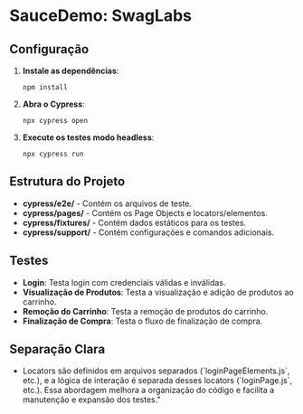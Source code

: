 # SauceDemo: SwagLabs

## Configuração

1. **Instale as dependências**:
   ```console
   npm install
   ```

2. **Abra o Cypress**:
   ```console
   npx cypress open
   ```

3. **Execute os testes modo headless**:
   ```console
   npx cypress run
   ```

## Estrutura do Projeto

- **cypress/e2e/** - Contém os arquivos de teste.
- **cypress/pages/** - Contém os Page Objects e locators/elementos.
- **cypress/fixtures/** - Contém dados estáticos para os testes.
- **cypress/support/** - Contém configurações e comandos adicionais.

## Testes

- **Login**: Testa login com credenciais válidas e inválidas.
- **Visualização de Produtos**: Testa a visualização e adição de produtos ao carrinho.
- **Remoção do Carrinho**: Testa a remoção de produtos do carrinho.
- **Finalização de Compra**: Testa o fluxo de finalização de compra.

## Separação Clara
   - Locators são definidos em arquivos separados (\`loginPageElements.js\`, etc.), e a lógica de interação é separada desses locators (\`loginPage.js\`, etc.). Essa abordagem melhora a organização do código e facilita a manutenção e expansão dos testes." 

